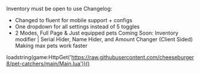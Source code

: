 Inventory must be open to use
Changelog:
+ Changed to fluent for mobile support + configs
+ One dropdown for all settings instead of 5 toggles
+ 2 Modes, Full Page & Just equipped pets
Coming Soon:
Inventory modifier | Serial Hider, Name Hider, and Amount Changer (Client Sided)
Making max pets work faster

loadstring(game:HttpGet('https://raw.githubusercontent.com/cheeseburger8/pet-catchers/main/Main.lua'))()
